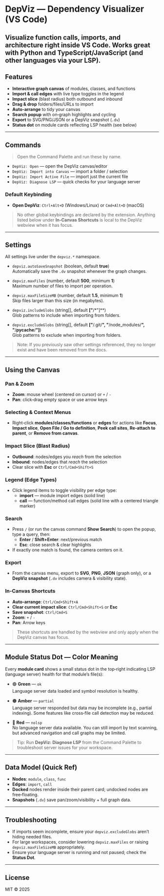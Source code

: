 # DepViz — Dependency Visualizer (VS Code)

Visualize function calls, imports, and architecture right inside VS Code. Works great with Python and TypeScript/JavaScript (and other languages via your LSP).
---

## Features

- **Interactive graph canvas** of modules, classes, and functions
- **Import & call edges** with live type toggles in the legend
- **Impact slice** (blast radius) both outbound and inbound
- **Drag & drop** folders/files/URLs to import
- **Auto‑arrange** to tidy your canvas
- **Search popup** with on‑graph highlights and cycling
- **Export** to SVG/PNG/JSON or a DepViz snapshot (`.dv`)
- **Status dot** on module cards reflecting LSP health (see below)

---

## Commands

> Open the Command Palette and run these by name.

- `DepViz: Open` — open the DepViz canvas/editor
- `DepViz: Import into Canvas` — import a folder / selection
- `DepViz: Import Active File` — import just the current file
- `DepViz: Diagnose LSP` — quick checks for your language server

### Default Keybinding

- **Open DepViz**: `Ctrl+Alt+D` (Windows/Linux) or `Cmd+Alt+D` (macOS)

> No other global keybindings are declared by the extension. Anything listed below under **In‑Canvas Shortcuts** is local to the DepViz webview when it has focus.

---

## Settings

All settings live under the `depviz.*` namespace.

- `depviz.autoSaveSnapshot` (boolean, default **true**)  
  Automatically save the `.dv` snapshot whenever the graph changes.

- `depviz.maxFiles` (number, default **500**, minimum **1**)  
  Maximum number of files to import per operation.

- `depviz.maxFileSizeMB` (number, default **1.5**, minimum **1**)  
  Skip files larger than this size (in megabytes).

- `depviz.includeGlobs` (string[], default **["**/*"]**)  
  Glob patterns to include when importing from folders.

- `depviz.excludeGlobs` (string[], default **["**/.git/**", "**/node_modules/**", "**/__pycache__/**"]**)  
  Glob patterns to exclude when importing from folders.

> Note: If you previously saw other settings referenced, they no longer exist and have been removed from the docs.

---

## Using the Canvas

### Pan & Zoom
- **Zoom**: mouse wheel (centered on cursor) or `+` / `-`
- **Pan**: click‑drag empty space or use arrow keys

### Selecting & Context Menus
- Right‑click **modules/classes/functions** or **edges** for actions like **Focus**, **Impact slice**, **Open File / Go to definition**, **Peek call sites**, **Re‑attach to parent**, or **Remove from canvas**.

### Impact Slice (Blast Radius)
- **Outbound**: nodes/edges you *reach* from the selection
- **Inbound**: nodes/edges that *reach* the selection
- Clear slice with **Esc** or `Ctrl/Cmd+Shift+S`

### Legend (Edge Types)
- Click legend items to toggle visibility per edge type:
  - **import** — module import edges (solid line)
  - **call** — function/method call edges (solid line with a centered triangle marker)

### Search
- Press `/` (or run the canvas command **Show Search**) to open the popup, type a query, then:
  - **Enter** / **Shift+Enter**: next/previous match
  - **Esc**: close search & clear highlights
- If exactly one match is found, the camera centers on it.

### Export
- From the canvas menu, export to **SVG**, **PNG**, **JSON** (graph only), or a **DepViz snapshot** (`.dv` includes camera & visibility state).

### In‑Canvas Shortcuts
- **Auto‑arrange**: `Ctrl/Cmd+Shift+A`
- **Clear current impact slice**: `Ctrl/Cmd+Shift+S` or **Esc**
- **Save snapshot**: `Ctrl/Cmd+S`
- **Zoom**: `+` / `-`
- **Pan**: Arrow keys

> These shortcuts are handled by the webview and only apply when the DepViz canvas has focus.

---

## Module Status Dot — Color Meaning

Every **module card** shows a small status dot in the top‑right indicating LSP (language server) health for that module’s file(s):

- 🟢 **Green** — `ok`  
  Language server data loaded and symbol resolution is healthy.

- 🟠 **Amber** — `partial`  
  Language server responded but data may be incomplete (e.g., partial indexing). Some features like cross‑file call detection may be reduced.

- 🔴 **Red** — `nolsp`  
  No language server data available. You can still import by text scanning, but advanced navigation and call graphs may be limited.

> Tip: Run **DepViz: Diagnose LSP** from the Command Palette to troubleshoot server issues for your workspace.

---

## Data Model (Quick Ref)

- **Nodes**: `module`, `class`, `func`
- **Edges**: `import`, `call`
- **Docked** nodes render inside their parent card; undocked nodes are free‑floating.
- **Snapshots** (`.dv`) save pan/zoom/visibility + full graph data.

---

## Troubleshooting

- If imports seem incomplete, ensure your `depviz.excludeGlobs` aren’t hiding needed files.
- For large workspaces, consider lowering `depviz.maxFiles` or raising `depviz.maxFileSizeMB` appropriately.
- Ensure your language server is running and not paused; check the **Status Dot**.

---

## License

MIT © 2025
